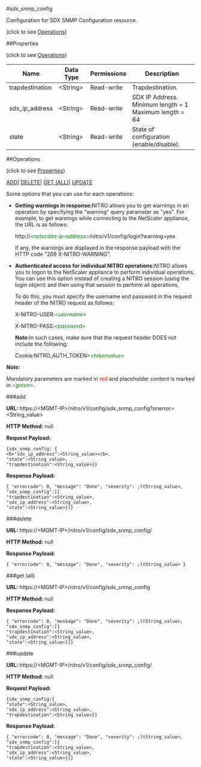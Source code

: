 #sdx_snmp_config



Configuration for SDX SNMP Configuration resource.

<span>(click to see [Operations](#operations))</span>



##Properties 

<span>(click to see [Operations](#operations))</span>





<table><thead><tr><th>Name</th><th>Data Type</th><th>Permissions</th><th>Description</th></tr></thead><tbody><tr><td>trapdestination</td><td>&lt;String></td><td>Read-write</td><td>Trapdestination.</td></tr><tr><td>sdx_ip_address</td><td>&lt;String></td><td>Read-write</td><td>SDX IP Address.<br>Minimum length = 1<br>Maximum length = 64</td></tr><tr><td>state</td><td>&lt;String></td><td>Read-write</td><td>State of configuration (enable/disable).</td></tr></tbody></table>

##Operations 

<span>(click to see [Properties](#properties))</span>





[ADD](#add)| [DELETE](#delete)| [GET (ALL)](#get-all)| [UPDATE](#update)





Some options that you can use for each operations:

<ul><li><p><b>Getting warnings in response:</b>NITRO allows you to get warnings in an operation by specifying the "warning" query parameter as "yes". For example, to get warnings while connecting to the NetScaler appliance, the URL is as follows:</p><p>http://<span style="color:green;font-style:italic;">&lt;netscaler-ip-address&gt;</span>/nitro/v1/config/login?warning=yes</p><p>If any, the warnings are displayed in the response payload with the HTTP code "209 X-NITRO-WARNING".</p></li><li><p><b>Authenticated access for individual NITRO operations:</b>NITRO allows you to logon to the NetScaler appliance to perform individual operations. You can use this option instead of creating a NITRO session (using the login object) and then using that session to perform all operations,</p><p>To do this, you must specify the username and password in the request header of the NITRO request as follows:</p><p>X-NITRO-USER:<span style="color:green;font-style:italic;">&lt;username&gt;</span></p><p>X-NITRO-PASS:<span style="color:green;font-style:italic;">&lt;password&gt;</span></p><p><b>Note:</b>In such cases, make sure that the request header DOES not include the following:</p><p>Cookie:NITRO_AUTH_TOKEN=<span style="color:green;font-style:italic;">&lt;tokenvalue&gt;</span></p></li></ul>







***Note:*** 

Mandatory parameters are marked in <span style="color:#FF0000;">red</span> and placeholder content is marked in <span style="color:green;font-style:italic">&lt;green&gt;</span>.



###add







<b>URL: </b>https://&lt;MGMT-IP&gt;/nitro/v1/config/sdx_snmp_config?onerror=&lt;String_value&gt;

<b>HTTP Method: </b>null

<b>Request Payload: </b>
```
{sdx_snmp_config: {
<b>"sdx_ip_address":<String_value></b>,
"state":<String_value>,
"trapdestination":<String_value>}}
```

<b>Response Payload: </b>
```
{ "errorcode": 0, "message": "Done", "severity": ;ltString_value>, "sdx_snmp_config":[{
"trapdestination":<String_value>,
"sdx_ip_address":<String_value>,
"state":<String_value>}]}
```







###delete







<b>URL: </b>https://&lt;MGMT-IP&gt;/nitro/v1/config/sdx_snmp_config/

<b>HTTP Method: </b>null

<b>Response Payload: </b>
```
{ "errorcode": 0, "message": "Done", "severity": ;ltString_value> }
```







###get (all)







<b>URL: </b>https://&lt;MGMT-IP&gt;/nitro/v1/config/sdx_snmp_config

<b>HTTP Method: </b>null

<b>Response Payload: </b>
```
{ "errorcode": 0, "message": "Done", "severity": ;ltString_value>, "sdx_snmp_config":[{
"trapdestination":<String_value>,
"sdx_ip_address":<String_value>,
"state":<String_value>}]}
```







###update







<b>URL: </b>https://&lt;MGMT-IP&gt;/nitro/v1/config/sdx_snmp_config/

<b>HTTP Method: </b>null

<b>Request Payload: </b>
```
{sdx_snmp_config:{
"state":<String_value>,
"sdx_ip_address":<String_value>,
"trapdestination":<String_value>}}
```

<b>Response Payload: </b>
```
{ "errorcode": 0, "message": "Done", "severity": ;ltString_value>, "sdx_snmp_config":[{
"trapdestination":<String_value>,
"sdx_ip_address":<String_value>,
"state":<String_value>}]}
```







